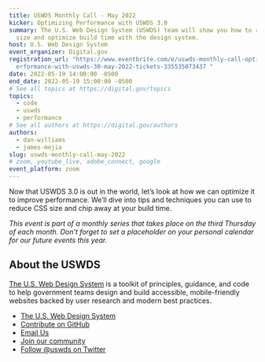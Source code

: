 ```yaml
---
title: USWDS Monthly Call - May 2022
kicker: Optimizing Performance with USWDS 3.0
summary: The U.S. Web Design System (USWDS) team will show you how to reduce CSS
  size and optimize build time with the design system.
host: U.S. Web Design System
event_organizer: Digital.gov
registration_url: "https://www.eventbrite.com/e/uswds-monthly-call-optimizing-p\
  erformance-with-uswds-30-may-2022-tickets-335535073437 "
date: 2022-05-19 14:00:00 -0500
end_date: 2022-05-19 15:00:00 -0500
# See all topics at https://digital.gov/topics
topics:
  - code
  - uswds
  - performance
# See all authors at https://digital.gov/authors
authors:
  - dan-williams
  - james-mejia
slug: uswds-monthly-call-may-2022
# zoom, youtube_live, adobe_connect, google
event_platform: zoom
---
```

Now that USWDS 3.0 is out in the world, let’s look at how we can optimize it to improve performance. We’ll dive into tips and techniques you can use to reduce CSS size and chip away at your build time.

*This event is part of a monthly series that takes place on the third Thursday of each month. Don’t forget to set a placeholder on your personal calendar for our future events this year.*

## About the USWDS

[The U.S. Web Design System](https://designsystem.digital.gov/) is a toolkit of principles, guidance, and code to help government teams design and build accessible, mobile-friendly websites backed by user research and modern best practices.

* [The U.S. Web Design System](https://designsystem.digital.gov/)
* [Contribute on GitHub](https://github.com/uswds/uswds/issues)
* [Email Us](mailto:uswds@support.digitalgov.gov)
* [Join our community](https://digital.gov/communities/uswds/)
* [Follow @uswds on Twitter](https://twitter.com/uswds)
